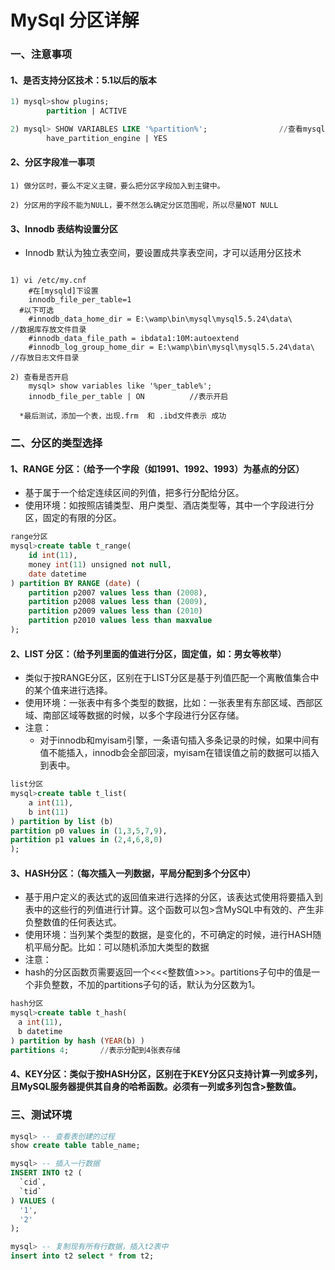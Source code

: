 # MySql 分区详解

### 一、注意事项


#### 1、是否支持分区技术：5.1以后的版本

```sql
1) mysql>show plugins;																//查看支持的插件
		partition | ACTIVE																	//表示支持

2) mysql> SHOW VARIABLES LIKE '%partition%';				//查看mysql是否支持分区
		have_partition_engine | YES													//结果为yes表示支持
```


#### 2、分区字段准一事项

```
1) 做分区时，要么不定义主键，要么把分区字段加入到主键中。

2) 分区用的字段不能为NULL，要不然怎么确定分区范围呢，所以尽量NOT NULL
```


#### 3、Innodb 表结构设置分区

- Innodb 默认为独立表空间，要设置成共享表空间，才可以适用分区技术


```

1) vi /etc/my.cnf
	#在[mysqld]下设置
	innodb_file_per_table=1
  #以下可选
	#innodb_data_home_dir = E:\wamp\bin\mysql\mysql5.5.24\data\						//数据库存放文件目录
	#innodb_data_file_path = ibdata1:10M:autoextend
	#innodb_log_group_home_dir = E:\wamp\bin\mysql\mysql5.5.24\data\				//存放日志文件目录

2) 查看是否开启
	mysql> show variables like '%per_table%';
	innodb_file_per_table | ON 			//表示开启

  *最后测试，添加一个表，出现.frm  和 .ibd文件表示 成功
```


###	二、分区的类型选择


#### 1、RANGE 分区：（给予一个字段（如1991、1992、1993）为基点的分区）

- 基于属于一个给定连续区间的列值，把多行分配给分区。
- 使用环境：如按照店铺类型、用户类型、酒店类型等，其中一个字段进行分区，固定的有限的分区。


```sql
range分区
mysql>create table t_range(
	id int(11),
	money int(11) unsigned not null,
	date datetime
) partition BY RANGE (date) (
	partition p2007 values less than (2008),
	partition p2008 values less than (2009),
	partition p2009 values less than (2010)
	partition p2010 values less than maxvalue
);

```

#### 2、LIST 分区：（给予列里面的值进行分区，固定值，如：男女等枚举）

- 类似于按RANGE分区，区别在于LIST分区是基于列值匹配一个离散值集合中的某个值来进行选择。
 - 使用环境：一张表中有多个类型的数据，比如：一张表里有东部区域、西部区域、南部区域等数据的时候，以多个字段进行分区存储。
- 注意：
  - 对于innodb和myisam引擎，一条语句插入多条记录的时候，如果中间有值不能插入，innodb会全部回滚，myisam在错误值之前的数据可以插入到表中。

```sql
list分区
mysql>create table t_list(
	a int(11),
	b int(11)
) partition by list (b)
partition p0 values in (1,3,5,7,9),
partition p1 values in (2,4,6,8,0)
);
```


#### 3、HASH分区：（每次插入一列数据，平局分配到多个分区中）

- 基于用户定义的表达式的返回值来进行选择的分区，该表达式使用将要插入到表中的这些行的列值进行计算。这个函数可以包>含MySQL中有效的、产生非负整数值的任何表达式。
 - 使用环境：当列某个类型的数据，是变化的，不可确定的时候，进行HASH随机平局分配。比如：可以随机添加大类型的数据
- 注意：
 - hash的分区函数页需要返回一个<<<整数值>>>。partitions子句中的值是一个非负整数，不加的partitions子句的话，默认为分区数为1。


```sql
hash分区
mysql>create table t_hash(
　a int(11),
　b datetime
) partition by hash (YEAR(b) )
partitions 4;		//表示分配到4张表存储

```

#### 4、KEY分区：类似于按HASH分区，区别在于KEY分区只支持计算一列或多列，且MySQL服务器提供其自身的哈希函数。必须有一列或多列包含>整数值。



### 三、测试环境

```sql
mysql> -- 查看表创建的过程
show create table table_name;

mysql> -- 插入一行数据
INSERT INTO t2 (
  `cid`,
  `tid`
) VALUES (
  '1',
  '2'
);

mysql> -- 复制现有所有行数据，插入t2表中
insert into t2 select * from t2;

```
